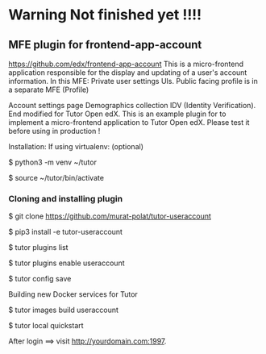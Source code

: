 # Warning Not finished yet !!!!

## MFE plugin for frontend-app-account

https://github.com/edx/frontend-app-account 
This is a micro-frontend application responsible for the display and updating of a user's account information.
In this MFE: Private user settings UIs. Public facing profile is in a separate MFE (Profile)

Account settings page
Demographics collection
IDV (Identity Verification). End modified for Tutor Open edX. This is an example plugin for to implement a micro-frontend application to Tutor Open edX.  Please test it before using in production !



Installation:
If using virtualenv: (optional)

$ python3 -m venv ~/tutor

$ source ~/tutor/bin/activate

### Cloning and installing plugin

$ git clone https://github.com/murat-polat/tutor-useraccount 

$ pip3 install -e tutor-useraccount

$ tutor plugins list

$ tutor plugins enable useraccount

$ tutor config save

Building new Docker services for Tutor

$ tutor images build useraccount

$ tutor local quickstart

After login ==> visit http://yourdomain.com:1997. 

